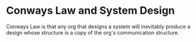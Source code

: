 # Conways Law and System Design

Conways Law is that any org that designs a system will inevitably produce a design whose structure is a copy of the org's communication structure.